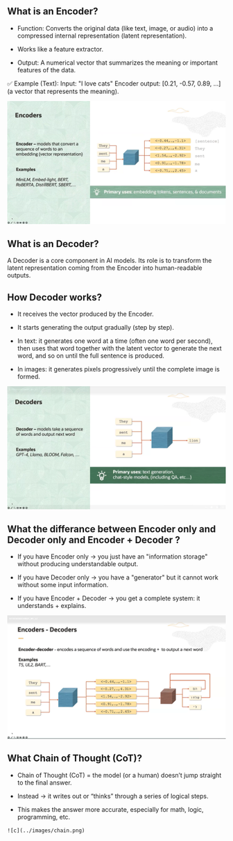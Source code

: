 ## What is an Encoder?
  * Function: Converts the original data (like text, image, or audio) into a compressed internal representation (latent representation).

  * Works like a feature extractor.

  * Output: A numerical vector that summarizes the meaning or important features of the data.

✅ Example (Text):
    Input: "I love cats"
    Encoder output: [0.21, -0.57, 0.89, ...] (a vector that represents the meaning).

  ![encoder](../images/encoder.png)

## What is an Decoder?
A Decoder is a core component in AI models. Its role is to transform the latent representation coming from the Encoder into human-readable outputs.

## How Decoder works?

  * It receives the vector produced by the Encoder.

  * It starts generating the output gradually (step by step).

  * In text: it generates one word at a time (often one word per second), then uses that word together with the latent vector to generate the next word, and so on until the full sentence is produced.

  * In images: it generates pixels progressively until the complete image is formed.

  ![decoder](../images/decoder.png)


## What the differance between Encoder only and Decoder only and Encoder + Decoder ?
   * If you have Encoder only → you just have an "information storage" without producing understandable output.

   * If you have Decoder only → you have a "generator" but it cannot work without some input information.

   * If you have Encoder + Decoder → you get a complete system: it understands + explains.

   ![decoder](../images/en_de.png)

## What Chain of Thought (CoT)?

   * Chain of Thought (CoT) = the model (or a human) doesn’t jump straight to the final answer.

   * Instead → it writes out or “thinks” through a series of logical steps.

   * This makes the answer more accurate, especially for math, logic, programming, etc.


    ![c](../images/chain.png)
  
